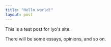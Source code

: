 ```yaml
---
title: "Hello world!"
layout: post
---
```


This is a test post for Iyo's site.

There will be some essays, opinions, and so on.
